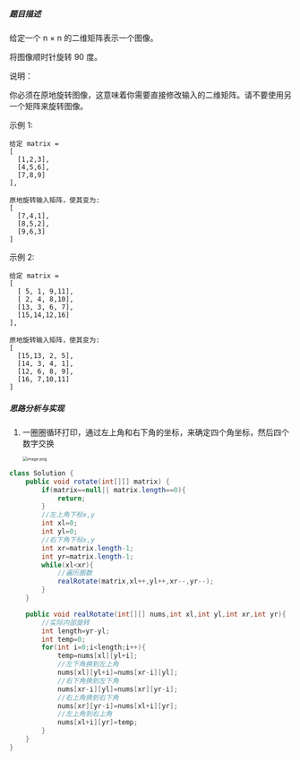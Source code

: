 ##### 题目描述

给定一个 n × n 的二维矩阵表示一个图像。

将图像顺时针旋转 90 度。

说明：

你必须在原地旋转图像，这意味着你需要直接修改输入的二维矩阵。请不要使用另一个矩阵来旋转图像。

示例 1:

```
给定 matrix = 
[
  [1,2,3],
  [4,5,6],
  [7,8,9]
],

原地旋转输入矩阵，使其变为:
[
  [7,4,1],
  [8,5,2],
  [9,6,3]
]
```

示例 2:

```
给定 matrix =
[
  [ 5, 1, 9,11],
  [ 2, 4, 8,10],
  [13, 3, 6, 7],
  [15,14,12,16]
], 

原地旋转输入矩阵，使其变为:
[
  [15,13, 2, 5],
  [14, 3, 4, 1],
  [12, 6, 8, 9],
  [16, 7,10,11]
]
```

##### 思路分析与实现

1. 一圈圈循环打印，通过左上角和右下角的坐标，来确定四个角坐标，然后四个数字交换

   <img src="https://pic.leetcode-cn.com/bd3924c84cb3539d1f99ce50da4e1186537d884194c6beff2d67e0ed015cc8fa-image.png" alt="image.png" style="zoom:50%;" />

```java
class Solution {
    public void rotate(int[][] matrix) {
        if(matrix==null|| matrix.length==0){
            return;
        }
        //左上角下标x,y
        int xl=0;
        int yl=0;
        //右下角下标x,y
        int xr=matrix.length-1;
        int yr=matrix.length-1;
        while(xl<xr){
            //遍历圈数
            realRotate(matrix,xl++,yl++,xr--,yr--);
        }
    }

    public void realRotate(int[][] nums,int xl,int yl,int xr,int yr){
        //实际内部旋转
        int length=yr-yl;
        int temp=0;
        for(int i=0;i<length;i++){
            temp=nums[xl][yl+i];
            //左下角换到左上角
            nums[xl][yl+i]=nums[xr-i][yl];
            //右下角换到左下角
            nums[xr-i][yl]=nums[xr][yr-i];
            //右上角换到右下角
            nums[xr][yr-i]=nums[xl+i][yr];
            //左上角到右上角
            nums[xl+i][yr]=temp;
        }
    }
}
```